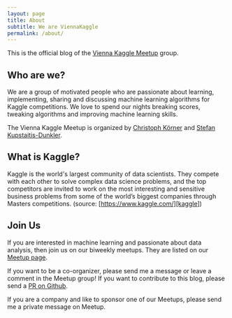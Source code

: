 ```yaml
---
layout: page
title: About
subtitle: We are ViennaKaggle
permalink: /about/
---
```


This is the official blog of the [Vienna Kaggle Meetup][meetup] group.

## Who are we?

We are a group of motivated people who are passionate about learning, implementing, sharing and discussing machine learning algorithms for Kaggle competitions. We love to spend our nights breaking scores, tweaking algorithms and improving machine learning skills.

The Vienna Kaggle Meetup is organized by [Christoph Körner][linkedin-christoph] and [Stefan Kupstaitis-Dunkler][linkedin-stefan].

## What is Kaggle?

Kaggle is the world's largest community of data scientists. They compete with each other to solve complex data science problems, and the top competitors are invited to work on the most interesting and sensitive business problems from some of the world’s biggest companies through Masters competitions. (source: [https://www.kaggle.com/][kaggle])

## Join Us

If you are interested in machine learning and passionate about data analysis, then join us on our biweekly meetups. They are listed on our [Meetup page][meetup].

If you want to be a co-organizer, please send me a message or leave a comment in the Meetup group! If you want to contribute to this blog, please send a [PR on Github][github].

If you are a company and like to sponsor one of our Meetups, please send me a private message on Meetup.

[kaggle]: https://www.kaggle.com/
[meetup]: http://www.meetup.com/Vienna-Kaggle/
[github]: https://github.com/ViennaKaggle/viennakaggle.github.com
[linkedin-christoph]: https://at.linkedin.com/in/christophkoerner
[linkedin-stefan]: https://at.linkedin.com/in/stefandunkler